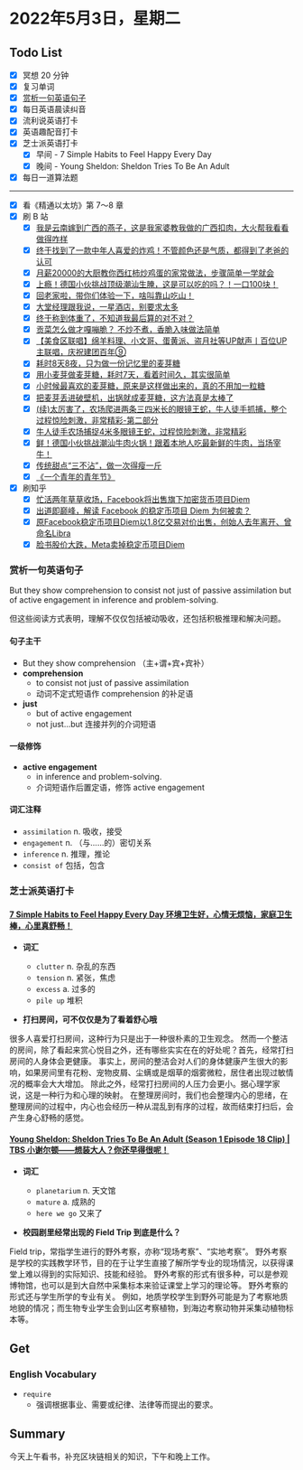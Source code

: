 # 2022年5月3日，星期二

## Todo List

- [x] 冥想 20 分钟
- [x] 复习单词
- [x] [赏析一句英语句子](#赏析一句英语句子)
- [x] 每日英语晨读纠音
- [x] 流利说英语打卡
- [x] 英语趣配音打卡
- [x] 芝士派英语打卡
  - [x] 早间 - 7 Simple Habits to Feel Happy Every Day
  - [x] 晚间 - Young Sheldon: Sheldon Tries To Be An Adult
- [x] 每日一道算法题
--------
- [x] 看《精通以太坊》第 7～8 章
- [x] 刷 B 站
  - [x] [我是云南嫁到广西的燕子，这是我家婆教我做的广西扣肉，大火帮我看看做得咋样](https://b23.tv/OXEHTHw)
  - [x] [终于找到了一款中年人喜爱的炸鸡！不管颜色还是气质，都得到了老爸的认可](https://b23.tv/qEXseiV)
  - [x] [月薪20000的大厨教你西红柿炒鸡蛋的家常做法，步骤简单一学就会](https://b23.tv/d2InsD1)
  - [x] [上瘾！德国小伙挑战顶级潮汕生腌，这是可以吃的吗？！一口100块！](https://b23.tv/wr7T39b)
  - [x] [回老家啦，带你们体验一下，啥叫靠山吃山！](https://b23.tv/b4XowZK)
  - [x] [大堂经理跟我说，一星酒店，别要求太多](https://b23.tv/SDMme2u)
  - [x] [终于称到体重了，不知道我最后算的对不对？](https://b23.tv/24SrGPN)
  - [x] [贡菜怎么做才嘎嘣脆？ 不炒不煮，香脆入味做法简单](https://b23.tv/7bdFZbN)
  - [x] [【美食区联唱】绵羊料理、小文哥、蛋黄派、盗月社等UP献声丨百位UP主联唱，庆祝建团百年⑨](https://b23.tv/twl4R0A)
  - [x] [耗时8天8夜，只为做一份记忆里的麦芽糖](https://b23.tv/juyr8cQ)
  - [x] [用小麦芽做麦芽糖，耗时7天，看着时间久，其实很简单](https://b23.tv/HwciMtt)
  - [x] [小时候最喜欢的麦芽糖，原来是这样做出来的，真的不用加一粒糖](https://b23.tv/htpwfHt)
  - [x] [把麦芽丢进破壁机，出锅就成麦芽糖，这方法真是太棒了](https://b23.tv/Q0xc3C5)
  - [x] [(续)太厉害了，农场爬进两条三四米长的眼镜王蛇，牛人徒手抓捕，整个过程惊险刺激，非常精彩-第二部分](https://b23.tv/BOpn4vN)
  - [x] [牛人徒手农场捕捉4米多眼镜王蛇，过程惊险刺激，非常精彩](https://b23.tv/EdoKWBq)
  - [x] [鲜！德国小伙挑战潮汕牛肉火锅！跟着本地人吃最新鲜的牛肉，当场宰牛！](https://b23.tv/de6IK4m)
  - [x] [传统甜点“三不沾”，做一次得瘦一斤](https://b23.tv/7wcM63d)
  - [x] [《一个青年的青年节》](https://b23.tv/LHhhW4h)
- [x] 刷知乎
  - [x] [忙活两年草草收场，Facebook将出售旗下加密货币项目Diem](https://zhuanlan.zhihu.com/p/462652605)
  - [x] [出道即巅峰，解读 Facebook 的稳定币项目 Diem 为何被卖？](https://zhuanlan.zhihu.com/p/462593280)
  - [x] [原Facebook稳定币项目Diem以1.8亿交易对价出售，创始人去年离开、曾命名Libra](https://zhuanlan.zhihu.com/p/464105439)
  - [x] [脸书股价大跌，Meta卖掉稳定币项目Diem](https://zhuanlan.zhihu.com/p/465794548)

### 赏析一句英语句子

But they show comprehension to consist not just of passive assimilation but of active engagement in inference and problem-solving.

但这些阅读方式表明，理解不仅仅包括被动吸收，还包括积极推理和解决问题。

#### 句子主干

- But they show comprehension （主+谓+宾+宾补）
- **comprehension**
  - to consist not just of passive assimilation
  - 动词不定式短语作 comprehension 的补足语
- **just**
  - but of active engagement
  - not just...but 连接并列的介词短语

#### 一级修饰

- **active engagement**
  - in inference and problem-solving.
  - 介词短语作后置定语，修饰 active engagement

#### 词汇注释

- `assimilation` n. 吸收，接受
- `engagement` n. （与……的）密切关系
- `inference` n. 推理，推论
- `consist of` 包括，包含

### 芝士派英语打卡

#### [7 Simple Habits to Feel Happy Every Day 环境卫生好，心情无烦恼，家庭卫生棒，心里真舒畅！](https://reading.baicizhan.com/h5/listen-movie.html?id=653&wxapp=mint_danni_ear#/home)

- **词汇**

  - `clutter` n. 杂乱的东西
  - `tension` n. 紧张，焦虑
  - `excess` a. 过多的
  - `pile up` 堆积

- **打扫房间，可不仅仅是为了看着舒心哦**

很多人喜爱打扫房间，这种行为只是出于一种很朴素的卫生观念。
然而一个整洁的房间，除了看起来赏心悦目之外，还有哪些实实在在的好处呢？首先，经常打扫房间的人身体会更健康。
事实上，房间的整洁会对人们的身体健康产生很大的影响，如果房间里有花粉、宠物皮屑、尘螨或是烟草的烟雾微粒，居住者出现过敏情况的概率会大大增加。
除此之外，经常打扫房间的人压力会更小。据心理学家说，这是一种行为和心理的映射。
在整理房间时，我们也会整理内心的思绪，在整理房间的过程中，内心也会经历一种从混乱到有序的过程，故而结束打扫后，会产生身心舒畅的感觉。

#### [Young Sheldon: Sheldon Tries To Be An Adult (Season 1 Episode 18 Clip) | TBS 小谢尔顿——想装大人？你还早得很呢！](http://reading.baicizhan.com/h5/listen-movie.html?id=654&wxapp=mint_danni_ear#/home)

- **词汇**

  - `planetarium` n. 天文馆
  - `mature` a. 成熟的
  - `here we go` 又来了

- **校园剧里经常出现的 Field Trip 到底是什么？**

Field trip，常指学生进行的野外考察，亦称“现场考察”、“实地考察”。
野外考察是学校的实践教学环节，目的在于让学生直接了解所学专业的现场情況，以获得课堂上难以得到的实际知识、技能和经验。
野外考察的形式有很多种，可以是参观博物馆，也可以是到大自然中采集标本来验证课堂上学习的理论等。
野外考察的形式还与学生所学的专业有关。
例如，地质学校学生到野外可能是为了考察地质地貌的情况；而生物专业学生会到山区考察植物，到海边考察动物并采集动植物标本等。

## Get

### English Vocabulary

- `require`
  - 强调根据事业、需要或纪律、法律等而提出的要求。

## Summary

今天上午看书，补充区块链相关的知识，下午和晚上工作。
